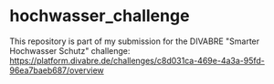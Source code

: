 # hochwasser_challenge

This repository is part of my submission for the DIVABRE "Smarter Hochwasser Schutz" challenge: https://platform.divabre.de/challenges/c8d031ca-469e-4a3a-95fd-96ea7baeb687/overview